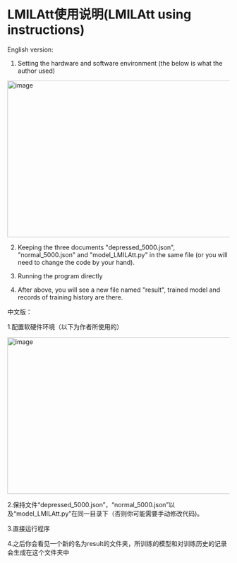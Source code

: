 # LMILAtt使用说明(LMILAtt using instructions)

English version:

1. Setting the hardware and software environment (the below is what the author used)

<img width="574" height="355" alt="image" src="https://github.com/user-attachments/assets/7be1b71d-a5f4-428c-b019-9249635319aa" />

2. Keeping the three documents "depressed_5000.json", "normal_5000.json" and "model_LMILAtt.py" in the same file (or you will need to change the code by your hand). 
   
3. Running the program directly
   
4. After above, you will see a new file named "result", trained model and records of training history are there.


中文版：

1.配置软硬件环境（以下为作者所使用的）

<img width="574" height="355" alt="image" src="https://github.com/user-attachments/assets/7be1b71d-a5f4-428c-b019-9249635319aa" />

2.保持文件“depressed_5000.json”，“normal_5000.json”以及“model_LMILAtt.py”在同一目录下（否则你可能需要手动修改代码)。

3.直接运行程序

4.之后你会看见一个新的名为result的文件夹，所训练的模型和对训练历史的记录会生成在这个文件夹中

